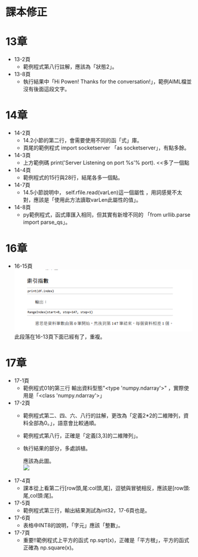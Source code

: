 # 課本修正
# 13章
+ 13-2頁
  + 範例程式第八行註解，應該為「狀態2」。
+ 13-8頁
  + 執行結果中「Hi Powen! Thanks for the conversation!」，範例AIML檔並沒有後面這段文字。

# 14章

+ 14-2頁
  + 14.2小節的第二行，會需要使用不同的函「式」庫。
  + 頁尾的範例程式 import socketserver 「as socketserver」，有點多餘。
+ 14-3頁
  + 上方範例碼 print('Server Listening on port %s'% port).  <<多了一個點
+ 14-4頁
  + 範例程式的15行與28行，結尾各多一個點。
+ 14-7頁
  + 14.5小節說明中， self.rfile.read(varLen)這一個屬性 ，用詞感覺不太對，應該是「使用此方法讀取varLen此屬性的值」。
+ 14-8頁
  + py範例程式，函式庫匯入相同，但其實有新增不同的 「from urllib.parse import parse_qs」。

# 16章
+ 16-15頁
  ![16-15](IMG/16-15.png)
  此段落在16-13頁下面已經有了，重複。

# 17章
+ 17-1頁
  + 範例程式01的第三行 輸出資料型態"<type 'numpy.ndarray'>" ，實際使用是「<class 'numpy.ndarray'>」
+ 17-2頁
  + 範例程式第二、四、六、八行的註解，更改為「定義2*2的二維陣列，資料全部為0。」，語意會比較通順。
  + 範例程式第八行，正確是「定義[3,3]的二維陣列」。
  + 執行結果的部分，多處誤植。
   
    應該為此圖。<br/>
    ![](./Python/img/book.png)
+ 17-4頁
  + 課本從上看第二行[row頭,尾:col頭,尾]，逗號與冒號相反，應該是[row頭:尾,col頭:尾]。
+ 17-5頁
  + 範例程式第三行，輸出結果測試為int32，17-6頁也是。
+ 17-6頁
  + 表格中INT8的說明，「字元」應該「整數」。
+ 17-7頁
  + 重要!!範例程式上平方的函式 np.sqrt(x)，正確是「平方根」，平方的函式正確為 np.square(x)。